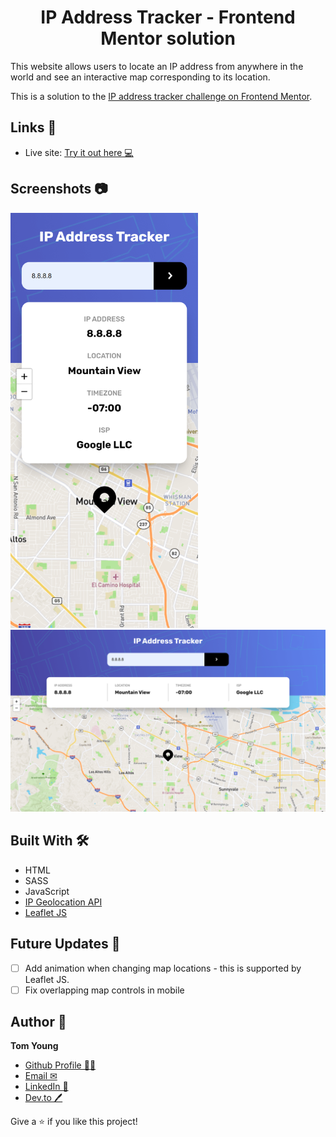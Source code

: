 <h1 align="center">IP Address Tracker - Frontend Mentor solution</h1>

This website allows users to locate an IP address from anywhere in the world and see an interactive map corresponding to its location.

This is a solution to the [IP address tracker challenge on Frontend Mentor](https://www.frontendmentor.io/challenges/ip-address-tracker-I8-0yYAH0).

## Links 🌟

- Live site: [Try it out here 💻](https://thethomasy.github.io/IP-Address-Tracker/ 'Live View')

## Screenshots 📷

<p float="left">
  <img src="./screenshots/screenshot-mobile.png" width="300px">
  <img src="./screenshots/screenshot-desktop.png">
</p>

## Built With 🛠

- HTML
- SASS
- JavaScript
- [IP Geolocation API](https://geo.ipify.org/)
- [Leaflet JS](https://leafletjs.com/)

## Future Updates 🎁

- [ ] Add animation when changing map locations - this is supported by Leaflet JS.
- [ ] Fix overlapping map controls in mobile

## Author 🧑

**Tom Young**

- [Github Profile 👨‍💻](https://github.com/TheThomasY)
- [Email ✉](mailto:tomyoungdev@gmail.com?subject=Hi 'Hi!')
- [LinkedIn 💼](https://www.linkedin.com/in/tom-young5555/)
- [Dev.to 🖊](https://dev.to/thetomy)

Give a ⭐️ if you like this project!
